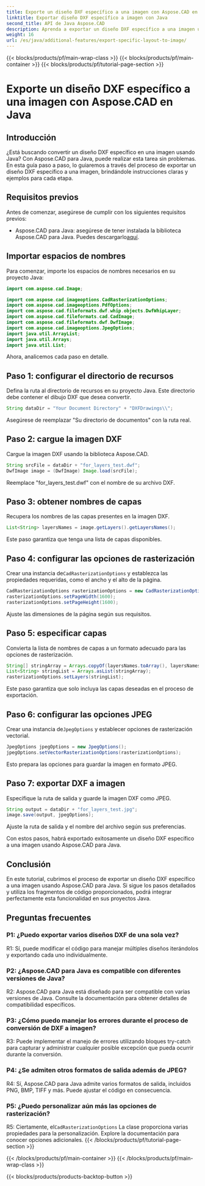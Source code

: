 ```yaml
---
title: Exporte un diseño DXF específico a una imagen con Aspose.CAD en Java
linktitle: Exportar diseño DXF específico a imagen con Java
second_title: API de Java Aspose.CAD
description: Aprenda a exportar un diseño DXF específico a una imagen usando Aspose.CAD para Java. Siga nuestra guía paso a paso para una integración perfecta.
weight: 16
url: /es/java/additional-features/export-specific-layout-to-image/
---
```


{{< blocks/products/pf/main-wrap-class >}}
{{< blocks/products/pf/main-container >}}
{{< blocks/products/pf/tutorial-page-section >}}

# Exporte un diseño DXF específico a una imagen con Aspose.CAD en Java

## Introducción

¿Está buscando convertir un diseño DXF específico en una imagen usando Java? Con Aspose.CAD para Java, puede realizar esta tarea sin problemas. En esta guía paso a paso, lo guiaremos a través del proceso de exportar un diseño DXF específico a una imagen, brindándole instrucciones claras y ejemplos para cada etapa.

## Requisitos previos

Antes de comenzar, asegúrese de cumplir con los siguientes requisitos previos:

-  Aspose.CAD para Java: asegúrese de tener instalada la biblioteca Aspose.CAD para Java. Puedes descargarlo[aquí](https://releases.aspose.com/cad/java/).

## Importar espacios de nombres

Para comenzar, importe los espacios de nombres necesarios en su proyecto Java:

```java
import com.aspose.cad.Image;

import com.aspose.cad.imageoptions.CadRasterizationOptions;
import com.aspose.cad.imageoptions.PdfOptions;
import com.aspose.cad.fileformats.dwf.whip.objects.DwfWhipLayer;
import com.aspose.cad.fileformats.cad.CadImage;
import com.aspose.cad.fileformats.dwf.DwfImage;
import com.aspose.cad.imageoptions.JpegOptions;
import java.util.ArrayList;
import java.util.Arrays;
import java.util.List;
```

Ahora, analicemos cada paso en detalle.

## Paso 1: configurar el directorio de recursos

Defina la ruta al directorio de recursos en su proyecto Java. Este directorio debe contener el dibujo DXF que desea convertir.

```java
String dataDir = "Your Document Directory" + "DXFDrawings\\";
```

Asegúrese de reemplazar "Su directorio de documentos" con la ruta real.

## Paso 2: cargue la imagen DXF

Cargue la imagen DXF usando la biblioteca Aspose.CAD.

```java
String srcFile = dataDir + "for_layers_test.dwf";
DwfImage image = (DwfImage) Image.load(srcFile);
```

Reemplace "for_layers_test.dwf" con el nombre de su archivo DXF.

## Paso 3: obtener nombres de capas

Recupera los nombres de las capas presentes en la imagen DXF.

```java
List<String> layersNames = image.getLayers().getLayersNames();
```

Este paso garantiza que tenga una lista de capas disponibles.

## Paso 4: configurar las opciones de rasterización

 Crear una instancia de`CadRasterizationOptions` y establezca las propiedades requeridas, como el ancho y el alto de la página.

```java
CadRasterizationOptions rasterizationOptions = new CadRasterizationOptions();
rasterizationOptions.setPageWidth(1600);
rasterizationOptions.setPageHeight(1600);
```

Ajuste las dimensiones de la página según sus requisitos.

## Paso 5: especificar capas

Convierta la lista de nombres de capas a un formato adecuado para las opciones de rasterización.

```java
String[] stringArray = Arrays.copyOf(layersNames.toArray(), layersNames.toArray().length, String[].class);
List<String> stringList = Arrays.asList(stringArray);
rasterizationOptions.setLayers(stringList);
```

Este paso garantiza que solo incluya las capas deseadas en el proceso de exportación.

## Paso 6: configurar las opciones JPEG

 Crear una instancia de`JpegOptions` y establecer opciones de rasterización vectorial.

```java
JpegOptions jpegOptions = new JpegOptions();
jpegOptions.setVectorRasterizationOptions(rasterizationOptions);
```

Esto prepara las opciones para guardar la imagen en formato JPEG.

## Paso 7: exportar DXF a imagen

Especifique la ruta de salida y guarde la imagen DXF como JPEG.

```java
String output = dataDir + "for_layers_test.jpg";
image.save(output, jpegOptions);
```

Ajuste la ruta de salida y el nombre del archivo según sus preferencias.

Con estos pasos, habrá exportado exitosamente un diseño DXF específico a una imagen usando Aspose.CAD para Java.

## Conclusión

En este tutorial, cubrimos el proceso de exportar un diseño DXF específico a una imagen usando Aspose.CAD para Java. Si sigue los pasos detallados y utiliza los fragmentos de código proporcionados, podrá integrar perfectamente esta funcionalidad en sus proyectos Java.

## Preguntas frecuentes

### P1: ¿Puedo exportar varios diseños DXF de una sola vez?

R1: Sí, puede modificar el código para manejar múltiples diseños iterándolos y exportando cada uno individualmente.

### P2: ¿Aspose.CAD para Java es compatible con diferentes versiones de Java?

R2: Aspose.CAD para Java está diseñado para ser compatible con varias versiones de Java. Consulte la documentación para obtener detalles de compatibilidad específicos.

### P3: ¿Cómo puedo manejar los errores durante el proceso de conversión de DXF a imagen?

R3: Puede implementar el manejo de errores utilizando bloques try-catch para capturar y administrar cualquier posible excepción que pueda ocurrir durante la conversión.

### P4: ¿Se admiten otros formatos de salida además de JPEG?

R4: Sí, Aspose.CAD para Java admite varios formatos de salida, incluidos PNG, BMP, TIFF y más. Puede ajustar el código en consecuencia.

### P5: ¿Puedo personalizar aún más las opciones de rasterización?

 R5: Ciertamente, el`CadRasterizationOptions` La clase proporciona varias propiedades para la personalización. Explore la documentación para conocer opciones adicionales.
{{< /blocks/products/pf/tutorial-page-section >}}

{{< /blocks/products/pf/main-container >}}
{{< /blocks/products/pf/main-wrap-class >}}

{{< blocks/products/products-backtop-button >}}
